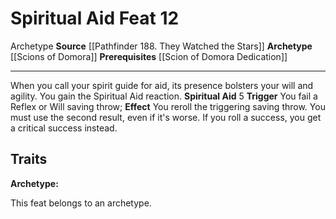 ﻿---
actions: null
cost: null
element: null
feat: Spiritual Aid
frequency: null
heighten_level: null
id: '4112'
level: '12'
name: Spiritual Aid
prerequisite: '[[DATABASE/feat/Scion of Domora Dedication|Scion of Domora Dedication]]'
rarity: Common
requirement: null
school: null
source: '[[DATABASE/source/Pathfinder 188. They Watched the Stars|Pathfinder #188:
  They Watched the Stars]]'
subcategory: null
trait:
- '[[DATABASE/trait/Archetype|Archetype]]'
trigger: null
type: Feat

---
# Spiritual Aid <span class="item-type">Feat 12</span>

<span class="item-trait">Archetype</span>
**Source** [[Pathfinder 188. They Watched the Stars]]
**Archetype** [[Scions of Domora]]
**Prerequisites** [[Scion of Domora Dedication]]

---
When you call your spirit guide for aid, its presence bolsters your will and agility. You gain the Spiritual Aid reaction.
 **Spiritual Aid** <span class="action-icon">5</span> **Trigger** You fail a Reflex or Will saving throw; **Effect** You reroll the triggering saving throw. You must use the second result, even if it's worse. If you roll a success, you get a critical success instead.

## Traits

**Archetype:**

This feat belongs to an archetype.